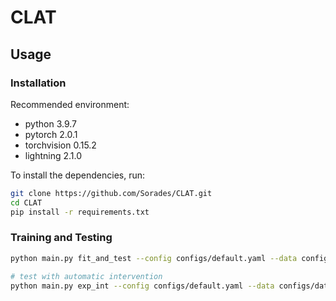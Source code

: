 # CLAT


## Usage

### Installation

Recommended environment:

- python 3.9.7
- pytorch 2.0.1
- torchvision 0.15.2
- lightning 2.1.0

To install the dependencies, run:

```bash
git clone https://github.com/Sorades/CLAT.git
cd CLAT
pip install -r requirements.txt
```

### Training and Testing

```bash
python main.py fit_and_test --config configs/default.yaml --data configs/data/FGADDR.yaml

# test with automatic intervention
python main.py exp_int --config configs/default.yaml --data configs/data/FGADDR.yaml
```

